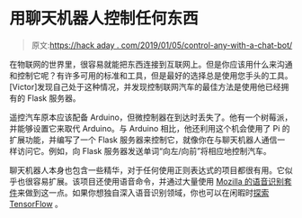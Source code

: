 # 用聊天机器人控制任何东西

> 原文:[https://hack aday . com/2019/01/05/control-any-with-a-chat-bot/](https://hackaday.com/2019/01/05/control-anything-with-a-chat-bot/)

在物联网的世界里，很容易就能把东西连接到互联网上。但是你应该用什么来沟通和控制它呢？有许多可用的标准和工具，但是最好的选择总是使用您手头的工具。[Victor]发现自己处于这种情况，并发现控制联网汽车的最佳方法是使用他已经拥有的 Flask 服务器。

遥控汽车原本应该配备 Arduino，但微控制器在到达时丢失了。他有一个树莓派，并能够设置它来取代 Arduino。与 Arduino 相比，他还利用这个机会使用了 Pi 的扩展功能，并编写了一个 Flask 服务器来控制它，就像你在与聊天机器人通信一样访问它。例如，向 Flask 服务器发送单词“向左/向前”将相应地控制汽车。

聊天机器人本身也包含一些精华，对于任何使用正则表达式的项目都很有用。它似乎也很容易扩展。该项目还使用语音命令，并通过大量使用 [Mozilla 的语音识别套件](https://developer.mozilla.org/en-US/docs/Web/API/Web_Speech_API)来做到这一点。如果你想独自深入语音识别领域，你也可以在闲暇时[探索 TensorFlow](https://hackaday.com/2017/03/24/ten-minute-tensorflow-speech-recognition/) 。